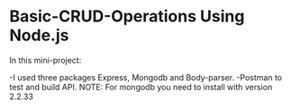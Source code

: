 # Basic-CRUD-Operations Using Node.js

In this mini-project:

-I used three packages Express, Mongodb and Body-parser. 
-Postman to test and build API.
NOTE: For mongodb you need to install with version 2.2.33
